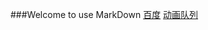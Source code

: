 ###Welcome to use MarkDown
[百度](http://wwww.baidu.com)
[动画队列](https://947011901.github.io/JQuery\1.动画队列.html)